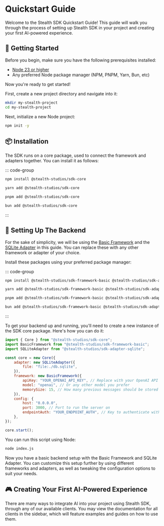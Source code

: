 # Quickstart Guide

Welcome to the Stealth SDK Quickstart Guide! This guide will walk you through the process of setting up Stealth SDK in your project and creating your first AI-powered experience.

## 🚀 Getting Started

Before you begin, make sure you have the following prerequisites installed:

- [Node 23 or higher](https://nodejs.org/)
- Any preferred Node package manager (NPM, PNPM, Yarn, Bun, etc)

Now you're ready to get started!

First, create a new project directory and navigate into it:

```sh
mkdir my-stealth-project
cd my-stealth-project
```

Next, initialize a new Node project:

```sh
npm init -y
```

## 📦 Installation

The SDK runs on a core package, used to connect the framework and adapters together. You can install it as follows:

::: code-group

```sh [npm]
npm install @stealth-studios/sdk-core
```

```sh [yarn]
yarn add @stealth-studios/sdk-core
```

```sh [pnpm]
pnpm add @stealth-studios/sdk-core
```

```sh [bun]
bun add @stealth-studios/sdk-core
```

:::

## 🔧 Setting Up The Backend

For the sake of simplicity, we will be using the [Basic Framework](../frameworks/basic) and the [SQLite Adapter](../adapters/sqlite) in this guide. You can replace these with any other framework or adapter of your choice.

Install these packages using your preferred package manager:

::: code-group

```sh [npm]
npm install @stealth-studios/sdk-framework-basic @stealth-studios/sdk-adapter-sqlite
```

```sh [yarn]
yarn add @stealth-studios/sdk-framework-basic @stealth-studios/sdk-adapter-sqlite
```

```sh [pnpm]
pnpm add @stealth-studios/sdk-framework-basic @stealth-studios/sdk-adapter-sqlite
```

```sh [bun]
bun add @stealth-studios/sdk-framework-basic @stealth-studios/sdk-adapter-sqlite
```

:::

To get your backend up and running, you'll need to create a new instance of the SDK core package. Here's how you can do it:

```js
import { Core } from "@stealth-studios/sdk-core";
import BasicFramework from "@stealth-studios/sdk-framework-basic";
import SQLiteAdapter from "@stealth-studios/sdk-adapter-sqlite";

const core = new Core({
	adapter: new SQLiteAdapter({
		file: "file:./db.sqlite",
	}),
	framework: new BasicFramework({
		apiKey: "YOUR_OPENAI_API_KEY", // Replace with your OpenAI API key, preferably from a .env file
		model: "openai", // Or any other model you prefer
		memorySize: 15, // How many previous messages should be stored in context? Higher values = higher token usage
	}),
	config: {
		host: "0.0.0.0",
		port: 3000, // Port to run the server on
		endpointAuth: "YOUR_ENDPOINT_AUTH", // Key to authenticate with the server
	},
});

core.start();
```

You can run this script using Node:

```sh
node index.js
```

Now you have a basic backend setup with the Basic Framework and SQLite Adapter. You can customize this setup further by using different frameworks and adapters, as well as tweaking the configuration options to suit your needs.

## 🎮 Creating Your First AI-Powered Experience

There are many ways to integrate AI into your project using Stealth SDK, through any of our available clients. You may view the documentation for all clients in the sidebar, which will feature examples and guides on how to use them.
